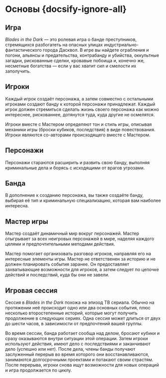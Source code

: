 # Основы {docsify-ignore-all}

## Игра

_Blades in the Dark_ — это ролевая игра о банде преступников, стремящихся разбогатеть на опасных улицах индустриально-фантастического города Дасквол. В игре вы найдете ограбления и погони, альянсы и предательства, контрабанду и убийства, оккультные загадки, рискованные сделки, кровавые побоища и, конечно же, несметные богатства — если у вас хватит сил и смелости их заполучить.

## Игроки

Каждый игрок создаёт персонажа, а затем совместно с остальными игроками создают банду к которой персонажи принадлежат. Каждый игрок должен стремиться сделать жизнь своего персонажа как можно интереснее, рискованнее, дотянутся туда, куда другие не осмелятся.

Игроки вместе с Мастером определяют тон и стиль игры, описывая механики игры (броски кубиков, последствия) в виде повествования. Игроки являются со-авторами происходящего вместе с Мастером.

## Персонажи

Персонажи стараются расширить и развить свою банду, выполняя криминальные дела и борясь с исходящими от врагов угрозами.

## Банда

В дополнение к созданию персонажа, вы также создаёте банду, выбирая её тип и криминальную специализацию, которая вам наиболее интересна.

## Мастер игры

Мастер создаёт динамичный мир вокруг персонажей. Мастер отыгрывает за всех неигровых персонажей в мире, наделяя каждого целями и предпочтительными методами действия.

Мастер помогает организовать разговор игроков, направляя его на интересные элементы игры. Мастер не ответственен за историю и не должен планировать события заранее. Он предоставляет захватывающие возможности для игроков, а затем следует по цепочке действий и последствий, куда бы они не завели.

## Игровая сессия

Сессия в _Blades in the Dark_ похожа на эпизод ТВ сериала. Обычно на протяжении неё происходит одно или два основных события, плюс несколько второстепенные историй, которые могут получить продолжение в следующих сериях. Одна сессия может длиться от двух до шести часов, в зависимости от предпочтений вашей группы.

Во время сессии, банда работает сообща над делом, бросают кубики и сразу оказываются внутри ситуации этой операции. Затем игроки используют действия, имеют дело с последствиями и заканчивают дело (успешно или нет). После дела, члены банды получают заслуженный перерыв во время которого они восстанавливаются, занимаются долгосрочными проектами и потакают своим страстям. После перерыва, игроки снова ищут возможности для новых операций и игра продолжается по циклу.
